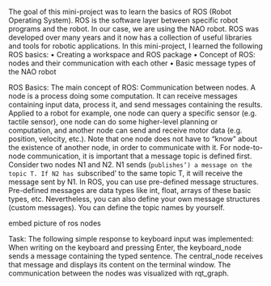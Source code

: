 The goal of this mini-project was to learn the basics of ROS (Robot Operating System). ROS is the software layer between specific robot programs and the robot. In our case, we are using the NAO robot.  ROS was developed over many years and it now has a collection of useful libraries and tools for robotic applications. In this mini-project, I learned the following ROS basics:
• Creating a workspace and ROS package
• Concept of ROS: nodes and their communication with each other
• Basic message types of the NAO robot

ROS Basics:
The main concept of ROS: Communication between nodes.
A node is a process doing some computation. It can receive messages containing input data,
process it, and send messages containing the results. Applied to a robot for example, one node
can query a specific sensor (e.g. tactile sensor), one node can do some higher-level planning or
computation, and another node can send and receive motor data (e.g. position, velocity, etc.). Note
that one node does not have to “know” about the existence of another node, in order to
communicate with it. For node-to-node communication, it is important that a message topic is
defined first. Consider two nodes N1 and N2. N1 sends (`publishes’) a message on the topic T. If
N2 has `subscribed’ to the same topic T, it will receive the message sent by N1. In ROS, you can
use pre-defined message structures. Pre-defined messages are data types like int, float, arrays of
these basic types, etc. Nevertheless, you can also define your own message structures (custom
messages). You can define the topic names by yourself.

embed picture of ros nodes

Task:
The following simple response to keyboard input was implemented: When writing on the keyboard and
pressing Enter, the keyboard_node sends a message containing the typed sentence. The
central_node receives that message and displays its content on the terminal window. The communication between the nodes was visualized with rqt_graph.
